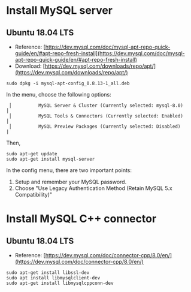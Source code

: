 # Install MySQL server
## Ubuntu 18.04 LTS
* Reference: [https://dev.mysql.com/doc/mysql-apt-repo-quick-guide/en/#apt-repo-fresh-install](https://dev.mysql.com/doc/mysql-apt-repo-quick-guide/en/#apt-repo-fresh-install)
* Download: [https://dev.mysql.com/downloads/repo/apt/](https://dev.mysql.com/downloads/repo/apt/)
```
sudo dpkg -i mysql-apt-config_0.8.13-1_all.deb
```
In the menu, choose the following options:
```
 │          MySQL Server & Cluster (Currently selected: mysql-8.0)           │ 
 │          MySQL Tools & Connectors (Currently selected: Enabled)           │ 
 │          MySQL Preview Packages (Currently selected: Disabled)            |
```
Then,
```
sudo apt-get update
sudo apt-get install mysql-server
```
In the config menu, there are two important points:
1. Setup and remember your MySQL password.
2. Choose "Use Legacy Authentication Method (Retain MySQL 5.x Compatibility)"

# Install MySQL C++ connector
## Ubuntu 18.04 LTS
* Reference: [https://dev.mysql.com/doc/connector-cpp/8.0/en/](https://dev.mysql.com/doc/connector-cpp/8.0/en/)
```
sudo apt-get install libssl-dev
sudo apt install libmysqlclient-dev
sudo apt-get install libmysqlcppconn-dev
```